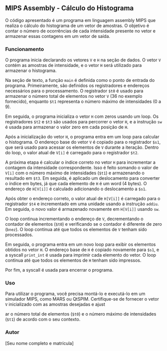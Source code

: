 ## MIPS Assembly - Cálculo do Histograma

O código apresentado é um programa em linguagem assembly MIPS que realiza o cálculo do histograma de um vetor de amostras. O objetivo é contar o número de ocorrências de cada intensidade presente no vetor e armazenar essas contagens em um vetor de saída.

### Funcionamento

O programa inicia declarando os vetores `V` e `H` na seção de dados. O vetor `V` contém as amostras de intensidade, e o vetor `H` será utilizado para armazenar o histograma.

Na seção de texto, a função `main` é definida como o ponto de entrada do programa. Primeiramente, são definidos os registradores e endereços necessários para o processamento. O registrador `$t0` é usado para armazenar o número total de elementos no vetor `V` (36 no exemplo fornecido), enquanto `$t1` representa o número máximo de intensidades (0 a 9).

Em seguida, o programa inicializa o vetor `H` com zeros usando um loop. Os registradores `$t2` e `$t3` são usados para percorrer o vetor `H`, e a instrução `sw` é usada para armazenar o valor zero em cada posição de `H`.

Após a inicialização do vetor `H`, o programa entra em um loop para calcular o histograma. O endereço base do vetor `V` é copiado para o registrador `$s1`, que será usado para acessar os elementos de `V` durante a iteração. Dentro do loop, o valor atual de `V[i]` é carregado para o registrador `$t2`.

A próxima etapa é calcular o índice correto no vetor `H` para incrementar a contagem da intensidade correspondente. Isso é feito somando o valor de `V[i]` com o número máximo de intensidades (`$t1`) e armazenando o resultado em `$t3`. Em seguida, é aplicado um deslocamento para converter o índice em bytes, já que cada elemento de `H` é um word (4 bytes). O endereço de `H[V[i]]` é calculado adicionando o deslocamento a `$s1`.

Após obter o endereço correto, o valor atual de `H[V[i]]` é carregado para o registrador `$t4` e incrementado em uma unidade usando a instrução `addiu`. Em seguida, o novo valor é armazenado novamente em `H[V[i]]` usando `sw`.

O loop continua incrementando o endereço de `V`, decrementando o contador de elementos (`$t0`) e verificando se o contador é diferente de zero (`bnez`). O loop continua até que todos os elementos de `V` tenham sido processados.

Em seguida, o programa entra em um novo loop para exibir os elementos obtidos no vetor `H`. O endereço base de `H` é copiado novamente para `$s1`, e a syscall `print_int` é usada para imprimir cada elemento do vetor. O loop continua até que todos os elementos de `H` tenham sido impressos.

Por fim, a syscall é usada para encerrar o programa.

### Uso

Para utilizar o programa, você precisa montá-lo e executá-lo em um simulador MIPS, como MARS ou QtSPIM. Certifique-se de fornecer o vetor `V` inicializado com as amostras desejadas e ajust

ar o número total de elementos (`$t0`) e o número máximo de intensidades (`$t1`) de acordo com o seu contexto.

### Autor

[Seu nome completo e matrícula]